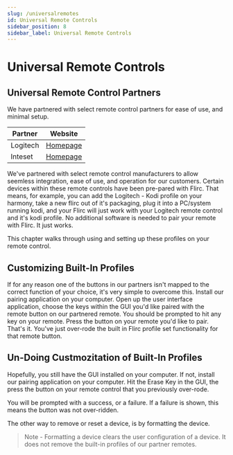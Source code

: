 ```yaml
---
slug: /universalremotes
id: Universal Remote Controls
sidebar_position: 8
sidebar_label: Universal Remote Controls
---
```

# Universal Remote Controls

## Universal Remote Control Partners

We have partnered with select remote control partners for ease of use, and minimal setup.


|Partner  |Website  |
|---------|---------|
|Logitech     |    [Homepage](https://www.logitech.com/en-us/harmony-remotes)     |
|Inteset     |    [Homepage](https://www.inteset.com/)     |


We've partnered with select remote control manufacturers to allow seemless integration, ease of use, and operation for our customers. Certain devices within these remote controls have been pre-pared with Flirc. That means, for example, you can add the Logitech - Kodi profile on your harmony, take a new flirc out of it's packaging, plug it into a PC/system running kodi, and your Flirc will just work with your Logitech remote control and it's kodi profile. No additional software is needed to pair your remote with Flirc. It just works.

This chapter walks through using and setting up these profiles on your remote control.

## Customizing Built-In Profiles

If for any reason one of the buttons in our partners isn't mapped to the correct function of your choice, it's very simple to overcome this. Install our pairing application on your computer. Open up the user interface application, choose the keys within the GUI you'd like paired with the remote button on our partnered remote. You should be prompted to hit any key on your remote. Press the button on your remote you'd like to pair. That's it. You've just over-rode the built in Flirc profile set functionality for that remote button.

## Un-Doing Custmozitation of Built-In Profiles

Hopefully, you still have the GUI installed on your computer. If not, install our pairing application on your computer. Hit the Erase Key in the GUI, the press the button on your remote control that you previously over-rode.

You will be prompted with a success, or a failure. If a failure is shown, this means the button was not over-ridden.

The other way to remove or reset a device, is by formatting the device.

> Note - Formatting a device clears the user configuration of a device. It does not remove the built-in profiles of our partner remotes.

